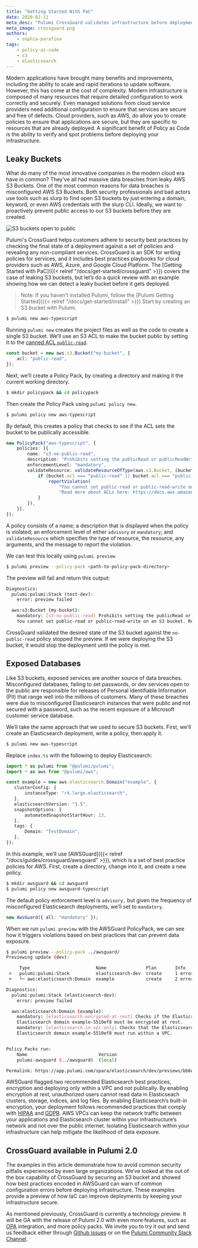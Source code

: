 ```yaml
---
title: "Getting Started With PaC"
date: 2020-02-11
meta_desc: "Pulumi CrossGuard validates infrastructure before deployment to prevent data breaches caused by misconfigured services, "
meta_image: crossguard.png
authors:
    - sophia-parafina
tags:
    - policy-as-code
    - s3
    - elasticsearch
---
```


Modern applications have brought many benefits and improvements, including the ability to scale and rapid iterations to update software. However, this has come at the cost of complexity. Modern infrastructure is composed of many resources that require detailed configuration to work correctly and securely. Even managed solutions from cloud service providers need additional configuration to ensure that services are secure and free of defects. Cloud providers, such as AWS, do allow you to create policies to ensure that applications are secure, but they are specific to resources that are already deployed. A significant benefit of Policy as Code is the ability to verify and spot problems before deploying your infrastructure.

<!--more-->

## Leaky Buckets

What do many of the most innovative companies in the modern cloud era have in common? They’ve all had massive data breaches from leaky AWS S3 Buckets.  One of the most common reasons for data breaches is misconfigured AWS S3 Buckets. Both security professionals and bad actors use tools such as slurp to find open S3 buckets by just entering a domain, keyword, or even AWS credentials with the slurp CLI. Ideally, we want to proactively prevent public access to our S3 buckets before they are created.

![S3 buckets open to public](Slurp-Amazon-AWS-S3-Bucket-Enumerator.png)

Pulumi's CrossGuard helps customers adhere to security best practices by checking the final state of a deployment against a set of policies and revealing any non-compliant services. CrossGuard is an SDK for writing policies for services, and it includes best practices playbooks for cloud providers such as AWS, Azure, and Google Cloud Platform. The [Getting Started with PaC]({{< relref "/docs/get-started/crossguard" >}}) covers the case of leaking S3 buckets, but let’s do a quick review with an example showing how we can detect a leaky bucket before it gets deployed.

> Note: If you haven’t installed Pulumi, follow the [Pulumi Getting Started]({{< relref "/docs/get-started/install" >}})
Start by creating an S3 bucket with Pulumi.

```bash
$ pulumi new aws-typescript
```

 Running `pulumi new` creates the project files as well as the code to create a single S3 bucket. We’ll use an S3 ACL to make the bucket public by setting it to the [canned ACL `public-read`](https://docs.aws.amazon.com/AmazonS3/latest/dev/acl-overview.html#canned-acl).

```ts
const bucket = new aws.s3.Bucket("my-bucket", {
    acl: "public-read",
});
```

Next, we’ll create a Policy Pack, by creating a directory and making it the current working directory.

```bash
$ mkdir policypack && cd policypack
```

Then create the Policy Pack using `pulumi policy new`.

```bash
$ pulumi policy new aws-typescript
```

By default, this creates a policy that checks to see if the ACL sets the bucket to be publically accessible.

```ts
new PolicyPack("aws-typescript", {
    policies: [{
        name: "s3-no-public-read",
        description: "Prohibits setting the publicRead or publicReadWrite permission on AWS S3 buckets.",
        enforcementLevel: "mandatory",
        validateResource: validateResourceOfType(aws.s3.Bucket, (bucket, args, reportViolation) => {
            if (bucket.acl === "public-read" || bucket.acl === "public-read-write") {
                reportViolation(
                    "You cannot set public-read or public-read-write on an S3 bucket. " +
                    "Read more about ACLs here: https://docs.aws.amazon.com/AmazonS3/latest/dev/acl-overview.html");
            }
        }),
    }],
});
```

A policy consists of a name; a description that is displayed when the policy is violated; an enforcement level of either `advisory` or `mandatory`; and `validateResource` which specifies the type of resource, the resource, any arguments, and the message to report the violation.

We can test this locally using `pulumi preview`

```bash
$ pulumi preview --policy-pack <path-to-policy-pack-directory>
```

The preview will fail and return this output:

```bash
Diagnostics:
  pulumi:pulumi:Stack (test-dev):
    error: preview failed

  aws:s3:Bucket (my-bucket):
    mandatory: [s3-no-public-read] Prohibits setting the publicRead or publicReadWrite permission on AWS S3 buckets.
    You cannot set public-read or public-read-write on an S3 bucket. Read more about ACLs here: https://docs.aws.amazon.com/AmazonS3/latest/dev/acl-overview.html
```

CrossGuard validated the desired state of the S3 bucket against the `no-public-read` policy stopped the preview. If we were deploying the S3 bucket, it would stop the deployment until the policy is met.

## Exposed Databases

Like S3 buckets, exposed services are another source of data breaches. Misconfigured databases, failing to set passwords, or dev services open to the public are responsible for releases of Personal Identifiable Information (PII) that range well into the millions of customers. Many of these breaches were due to misconfigured Elasticsearch instances that were public and not secured with a password, such as the recent exposure of a Microsoft customer service database.

We’ll take the same approach that we used to secure S3 buckets. First, we'll create an Elasticsearch deployment, write a policy, then apply it.

```bash
$ pulumi new aws-typescript
```

Replace `index.ts` with the following to deploy Elasticsearch:

```ts
import * as pulumi from "@pulumi/pulumi";
import * as aws from "@pulumi/aws";

const example = new aws.elasticsearch.Domain("example", {
   clusterConfig: {
       instanceType: "r4.large.elasticsearch",
   },
   elasticsearchVersion: "1.5",
   snapshotOptions: {
       automatedSnapshotStartHour: 23,
   },
   tags: {
       Domain: "TestDomain",
   },
});
```

In this example, we’ll use [AWSGuard]({{< relref "/docs/guides/crossguard/awsguard" >}}), which is a set of best practice policies for AWS. First, create a directory, change into it, and create a new policy.

```bash
$ mkdir awsguard && cd awsguard
$ pulumi policy new awsguard-typescript
```

The default policy enforcement level is `advisory,` but given the frequency of misconfigured Elasticsearch deployments, we’ll set to `mandatory`.

```ts
new AwsGuard({ all: "mandatory" });
```

When we run `pulumi preview` with the AWSGuard PolicyPack, we can see how it triggers violations based on best practices that can prevent data exposure.

```bash
$ pulumi preview --policy-pack ../awsguard/
Previewing update (dev):

     Type                         Name               Plan       Info
 +   pulumi:pulumi:Stack          elasticsearch-dev  create     1 error
 +   └─ aws:elasticsearch:Domain  example            create     2 errors

Diagnostics:
  pulumi:pulumi:Stack (elasticsearch-dev):
    error: preview failed

  aws:elasticsearch:Domain (example):
    mandatory: [elasticsearch-encrypted-at-rest] Checks if the Elasticsearch Service domains have encryption at rest enabled.
    Elasticsearch domain example-5510ef8 must be encrypted at rest.
    mandatory: [elasticsearch-in-vpc-only] Checks that the Elasticsearch domain is only available within a VPC, and not accessible via a public endpoint.
    Elasticsearch domain example-5510ef8 must run within a VPC.


Policy Packs run:
    Name                           Version
    pulumi-awsguard (../awsguard)  (local)

Permalink: https://app.pulumi.com/spara/elasticsearch/dev/previews/bb6df58f-69aa-485a-99a4-d076bc067b84
```

AWSGuard flagged two recommended Elasticsearch best practices, encryption and deploying only within a VPC and not publically. By enabling encryption at rest, unauthorized users cannot read data in Elasticseach clusters, storage, indices, and log files. By enabling Elasticsearch’s built-in encryption, your deployment follows recommended practices that comply with [HIPAA](https://aspe.hhs.gov/report/health-insurance-portability-and-accountability-act-1996) and [GDPR](https://gdprinfo.eu/). AWS VPCs can keep the network traffic between your applications and Elasticsearch cluster within your infrastructure’s network and not over the public internet. Isolating Elasticsearch within your infrastructure can help mitigate the likelihood of data exposure.

## CrossGuard available in Pulumi 2.0

The examples in this article demonstrate how to avoid common security pitfalls experienced by even large organizations. We’ve looked at the out of the box capability of CrossGuard by securing an S3 bucket and showed how best practices encoded in AWSGuard can warn of common configuration errors before deploying infrastructure. These examples provide a preview of how IaC can improve deployments by keeping your infrastructure secure.

As mentioned previously, CrossGuard is currently a technology preview. It will be GA with the release of Pulumi 2.0 with even more features, such as [OPA](https://www.openpolicyagent.org/) integration, and more policy packs. We invite you to try it out and send us feedback either through [Github issues](https://github.com/pulumi/pulumi-policy) or on the [Pulumi Community Slack Channel](https://slack.pulumi.com/).
